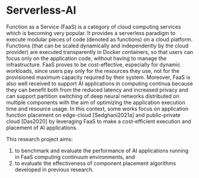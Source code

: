 # Serverless-AI
Function as a Service (FaaS) is a category of cloud computing services which is becoming very popular. It provides a serverless paradigm to execute modular pieces of code (denoted as functions) on a cloud platform. Functions (that can be scaled dynamically and independently by the cloud provider) are executed transparently in Docker containers, so that users can focus only on the application code, without having to manage the infrastructure. FaaS proves to be cost-effective, especially for dynamic workloads, since users pay only for the resources they use, not for the provisioned maximum capacity required by their system. 
Moreover, FaaS is also well received to support AI applications in computing continua because they can benefit both from the reduced latency and increased privacy and can support partition switching of deep neural networks distributed on multiple components with the aim of optimizing the application execution time and resource usage. 
In this context, some works focus on application function placement on edge-cloud [Sedghani2021a] and public-private cloud [Das2020] by leveraging FaaS to make a cost-efficient execution and placement of AI applications. 

This research project aims: 
1) to benchmark and evaluate the performance of AI applications running in FaaS computing continuum environments, and 
2) to evaluate the effectiveness of component placement algorithms developed in previous research.
